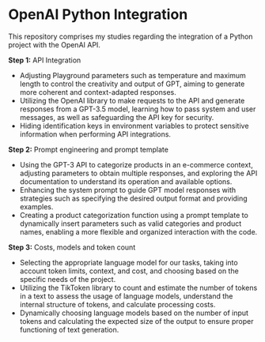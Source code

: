 # OpenAI Python Integration

This repository comprises my studies regarding the integration of a Python project with the OpenAI API.

**Step 1:** API Integration

- Adjusting Playground parameters such as temperature and maximum length to control the creativity and output of GPT, aiming to generate more coherent and context-adapted responses.
- Utilizing the OpenAI library to make requests to the API and generate responses from a GPT-3.5 model, learning how to pass system and user messages, as well as safeguarding the API key for security.
- Hiding identification keys in environment variables to protect sensitive information when performing API integrations.

**Step 2:** Prompt engineering and prompt template

- Using the GPT-3 API to categorize products in an e-commerce context, adjusting parameters to obtain multiple responses, and exploring the API documentation to understand its operation and available options.
- Enhancing the system prompt to guide GPT model responses with strategies such as specifying the desired output format and providing examples.
- Creating a product categorization function using a prompt template to dynamically insert parameters such as valid categories and product names, enabling a more flexible and organized interaction with the code.

**Step 3:** Costs, models and token count

- Selecting the appropriate language model for our tasks, taking into account token limits, context, and cost, and choosing based on the specific needs of the project.
- Utilizing the TikToken library to count and estimate the number of tokens in a text to assess the usage of language models, understand the internal structure of tokens, and calculate processing costs.
- Dynamically choosing language models based on the number of input tokens and calculating the expected size of the output to ensure proper functioning of text generation.
